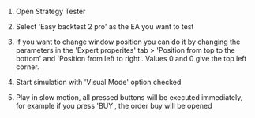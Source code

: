 1. Open  Strategy Tester

2. Select 'Easy backtest 2 pro' as the EA you want to test

3. If you want to change window  position you can do it by changing the parameters in the 'Expert properites' tab > 'Position from top to the bottom' and 'Position from left to right'. Values 0 and 0 give the top left corner.

4. Start simulation with 'Visual Mode' option checked

5. Play in slow motion, all pressed buttons will be executed immediately, for example if you press 'BUY', the order buy  will be opened
